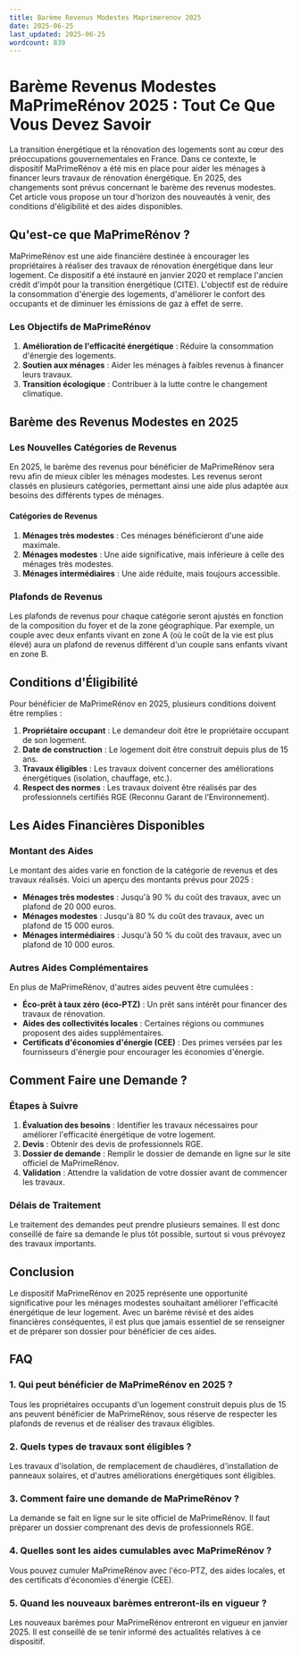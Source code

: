 ```yaml
---
title: Barème Revenus Modestes Maprimerenov 2025
date: 2025-06-25
last_updated: 2025-06-25
wordcount: 839
---
```


# Barème Revenus Modestes MaPrimeRénov 2025 : Tout Ce Que Vous Devez Savoir

La transition énergétique et la rénovation des logements sont au cœur des préoccupations gouvernementales en France. Dans ce contexte, le dispositif MaPrimeRénov a été mis en place pour aider les ménages à financer leurs travaux de rénovation énergétique. En 2025, des changements sont prévus concernant le barème des revenus modestes. Cet article vous propose un tour d'horizon des nouveautés à venir, des conditions d'éligibilité et des aides disponibles.

## Qu'est-ce que MaPrimeRénov ?

MaPrimeRénov est une aide financière destinée à encourager les propriétaires à réaliser des travaux de rénovation énergétique dans leur logement. Ce dispositif a été instauré en janvier 2020 et remplace l'ancien crédit d'impôt pour la transition énergétique (CITE). L'objectif est de réduire la consommation d'énergie des logements, d'améliorer le confort des occupants et de diminuer les émissions de gaz à effet de serre.

### Les Objectifs de MaPrimeRénov

1. **Amélioration de l'efficacité énergétique** : Réduire la consommation d'énergie des logements.
2. **Soutien aux ménages** : Aider les ménages à faibles revenus à financer leurs travaux.
3. **Transition écologique** : Contribuer à la lutte contre le changement climatique.

## Barème des Revenus Modestes en 2025

### Les Nouvelles Catégories de Revenus

En 2025, le barème des revenus pour bénéficier de MaPrimeRénov sera revu afin de mieux cibler les ménages modestes. Les revenus seront classés en plusieurs catégories, permettant ainsi une aide plus adaptée aux besoins des différents types de ménages.

#### Catégories de Revenus

1. **Ménages très modestes** : Ces ménages bénéficieront d'une aide maximale.
2. **Ménages modestes** : Une aide significative, mais inférieure à celle des ménages très modestes.
3. **Ménages intermédiaires** : Une aide réduite, mais toujours accessible.

### Plafonds de Revenus

Les plafonds de revenus pour chaque catégorie seront ajustés en fonction de la composition du foyer et de la zone géographique. Par exemple, un couple avec deux enfants vivant en zone A (où le coût de la vie est plus élevé) aura un plafond de revenus différent d'un couple sans enfants vivant en zone B.

## Conditions d'Éligibilité

Pour bénéficier de MaPrimeRénov en 2025, plusieurs conditions doivent être remplies :

1. **Propriétaire occupant** : Le demandeur doit être le propriétaire occupant de son logement.
2. **Date de construction** : Le logement doit être construit depuis plus de 15 ans.
3. **Travaux éligibles** : Les travaux doivent concerner des améliorations énergétiques (isolation, chauffage, etc.).
4. **Respect des normes** : Les travaux doivent être réalisés par des professionnels certifiés RGE (Reconnu Garant de l’Environnement).

## Les Aides Financières Disponibles

### Montant des Aides

Le montant des aides varie en fonction de la catégorie de revenus et des travaux réalisés. Voici un aperçu des montants prévus pour 2025 :

- **Ménages très modestes** : Jusqu'à 90 % du coût des travaux, avec un plafond de 20 000 euros.
- **Ménages modestes** : Jusqu'à 80 % du coût des travaux, avec un plafond de 15 000 euros.
- **Ménages intermédiaires** : Jusqu'à 50 % du coût des travaux, avec un plafond de 10 000 euros.

### Autres Aides Complémentaires

En plus de MaPrimeRénov, d'autres aides peuvent être cumulées :

- **Éco-prêt à taux zéro (éco-PTZ)** : Un prêt sans intérêt pour financer des travaux de rénovation.
- **Aides des collectivités locales** : Certaines régions ou communes proposent des aides supplémentaires.
- **Certificats d'économies d'énergie (CEE)** : Des primes versées par les fournisseurs d'énergie pour encourager les économies d'énergie.

## Comment Faire une Demande ?

### Étapes à Suivre

1. **Évaluation des besoins** : Identifier les travaux nécessaires pour améliorer l'efficacité énergétique de votre logement.
2. **Devis** : Obtenir des devis de professionnels RGE.
3. **Dossier de demande** : Remplir le dossier de demande en ligne sur le site officiel de MaPrimeRénov.
4. **Validation** : Attendre la validation de votre dossier avant de commencer les travaux.

### Délais de Traitement

Le traitement des demandes peut prendre plusieurs semaines. Il est donc conseillé de faire sa demande le plus tôt possible, surtout si vous prévoyez des travaux importants.

## Conclusion

Le dispositif MaPrimeRénov en 2025 représente une opportunité significative pour les ménages modestes souhaitant améliorer l'efficacité énergétique de leur logement. Avec un barème révisé et des aides financières conséquentes, il est plus que jamais essentiel de se renseigner et de préparer son dossier pour bénéficier de ces aides.

## FAQ

### 1. Qui peut bénéficier de MaPrimeRénov en 2025 ?

Tous les propriétaires occupants d'un logement construit depuis plus de 15 ans peuvent bénéficier de MaPrimeRénov, sous réserve de respecter les plafonds de revenus et de réaliser des travaux éligibles.

### 2. Quels types de travaux sont éligibles ?

Les travaux d'isolation, de remplacement de chaudières, d'installation de panneaux solaires, et d'autres améliorations énergétiques sont éligibles.

### 3. Comment faire une demande de MaPrimeRénov ?

La demande se fait en ligne sur le site officiel de MaPrimeRénov. Il faut préparer un dossier comprenant des devis de professionnels RGE.

### 4. Quelles sont les aides cumulables avec MaPrimeRénov ?

Vous pouvez cumuler MaPrimeRénov avec l'éco-PTZ, des aides locales, et des certificats d'économies d'énergie (CEE).

### 5. Quand les nouveaux barèmes entreront-ils en vigueur ?

Les nouveaux barèmes pour MaPrimeRénov entreront en vigueur en janvier 2025. Il est conseillé de se tenir informé des actualités relatives à ce dispositif.